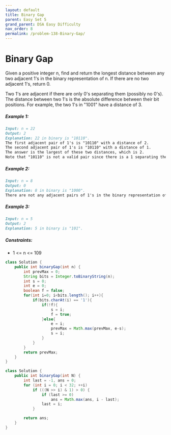 ```yaml
---
layout: default
title: Binary Gap
parent: Easy Set 5
grand_parent: DSA Easy Difficulty
nav_order: 8
permalink: /problem-138-Binary-Gap/
---
```

# Binary Gap
Given a positive integer n, find and return the longest distance between any two adjacent 1's in the binary representation of n. If there are no two adjacent 1's, return 0.

Two 1's are adjacent if there are only 0's separating them (possibly no 0's). The distance between two 1's is the absolute difference between their bit positions. For example, the two 1's in "1001" have a distance of 3.

##### Example 1:
```markdown
Input: n = 22
Output: 2
Explanation: 22 in binary is "10110".
The first adjacent pair of 1's is "10110" with a distance of 2.
The second adjacent pair of 1's is "10110" with a distance of 1.
The answer is the largest of these two distances, which is 2.
Note that "10110" is not a valid pair since there is a 1 separating the two 1's underlined.
```
##### Example 2:
```markdown
Input: n = 8
Output: 0
Explanation: 8 in binary is "1000".
There are not any adjacent pairs of 1's in the binary representation of 8, so we return 0.
```
##### Example 3:
```markdown
Input: n = 5
Output: 2
Explanation: 5 in binary is "101".
```
##### Constraints:
* 1 <= n <= 109

```java
class Solution {
    public int binaryGap(int n) {
        int prevMax = 0;
        String bits = Integer.toBinaryString(n);
        int s = 0;
        int e = 0;
        boolean f = false;
        for(int i=0; i<bits.length(); i++){
            if(bits.charAt(i) == '1'){
                if(!f){
                    s = i;
                    f = true;
                }else{
                    e = i;
                    prevMax = Math.max(prevMax, e-s);
                    s = i;
                }
            }
        }
        return prevMax;
    }
}
```
```java
class Solution {
    public int binaryGap(int N) {
        int last = -1, ans = 0;
        for (int i = 0; i < 32; ++i)
            if (((N >> i) & 1) > 0) {
                if (last >= 0)
                    ans = Math.max(ans, i - last);
                last = i;
            }

        return ans;
    }
}
```